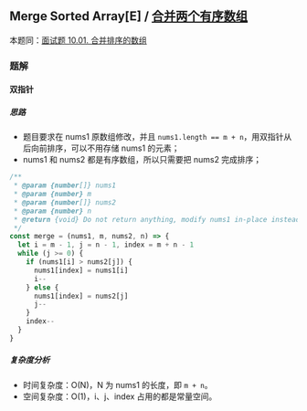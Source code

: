 ## Merge Sorted Array[E] / [合并两个有序数组](https://leetcode-cn.com/problems/merge-sorted-array/)

本题同：[面试题 10.01. 合并排序的数组](https://leetcode-cn.com/problems/sorted-merge-lcci/)
### 题解
#### 双指针
##### 思路
+ 题目要求在 nums1 原数组修改，并且 `nums1.length == m + n`，用双指针从后向前排序，可以不用存储 nums1 的元素；
+ nums1 和 nums2 都是有序数组，所以只需要把 nums2 完成排序；

```js
/**
 * @param {number[]} nums1
 * @param {number} m
 * @param {number[]} nums2
 * @param {number} n
 * @return {void} Do not return anything, modify nums1 in-place instead.
 */
const merge = (nums1, m, nums2, n) => {
  let i = m - 1, j = n - 1, index = m + n - 1
  while (j >= 0) {
    if (nums1[i] > nums2[j]) { 
      nums1[index] = nums1[i]
      i--
    } else {
      nums1[index] = nums2[j]
      j--
    }
    index--
  }
}
```

##### 复杂度分析
+ 时间复杂度：O(N)，N 为 nums1 的长度，即 `m + n`。
+ 空间复杂度：O(1)，i、j、index 占用的都是常量空间。